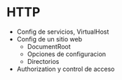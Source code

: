 # HTTP
- Config de servicios, VirtualHost
- Config de un sitio web
  - DocumentRoot
  - Opciones de configuracion
  - Directorios
- Authorization y control de acceso

